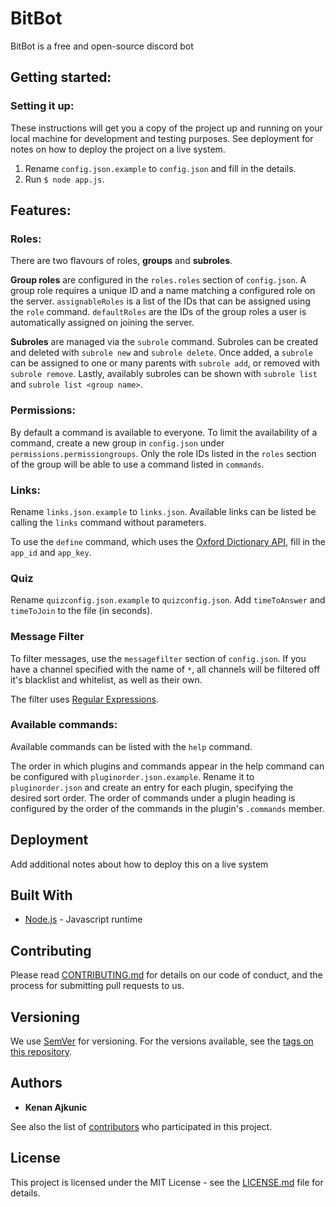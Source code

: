 
# BitBot

BitBot is a free and open-source discord bot

## Getting started:

### Setting it up:

These instructions will get you a copy of the project up and running on your local machine for development and testing purposes. See deployment for notes on how to deploy the project on a live system.

1. Rename `config.json.example` to `config.json` and fill in the details.
2. Run `$ node app.js`.

## Features:

### Roles:

There are two flavours of roles, **groups** and **subroles**.

**Group roles** are configured in the `roles.roles` section of `config.json`. A group role requires a unique ID and a name matching a configured role on the server. `assignableRoles` is a list of the IDs that can be assigned using the `role` command. `defaultRoles` are the IDs of the group roles a user is automatically assigned on joining the server.

**Subroles** are managed via the `subrole` command. Subroles can be created and deleted with `subrole new` and `subrole delete`. Once added, a `subrole` can be assigned to one or many parents with `subrole add`, or removed with `subrole remove`. Lastly, availably subroles can be shown with `subrole list` and `subrole list <group name>`.

### Permissions:

By default a command is available to everyone. To limit the availability of a command, create a new group in `config.json` under `permissions.permissiongroups`. Only the role IDs listed in the `roles` section of the group will be able to use a command listed in `commands`.

### Links:

Rename `links.json.example` to `links.json`. Available links can be listed be calling the `links` command without parameters.

To use the `define` command, which uses the [Oxford Dictionary API](https://developer.oxforddictionaries.com/), fill in the `app_id` and `app_key`.

### Quiz

Rename `quizconfig.json.example` to `quizconfig.json`. Add `timeToAnswer` and `timeToJoin` to the file (in seconds).

### Message Filter

To filter messages, use the `messagefilter` section of `config.json`. If you have a channel specified with the name of `*`, all channels will be filtered off it's blacklist and whitelist, as well as their own.

The filter uses [Regular Expressions](https://developer.mozilla.org/en-US/docs/Web/JavaScript/Guide/Regular_Expressions).

### Available commands:

Available commands can be listed with the `help` command.

The order in which plugins and commands appear in the help command can be configured with `pluginorder.json.example`. Rename it to `pluginorder.json` and create an entry for each plugin, specifying the desired sort order. The order of commands under a plugin heading is configured by the order of the commands in the plugin's `.commands` member.

## Deployment

Add additional notes about how to deploy this on a live system

## Built With

* [Node.js](https://nodejs.org/en/) - Javascript runtime

## Contributing

Please read [CONTRIBUTING.md](https://github.com/BitRaidStudios/BitBot/blob/master/CONTRIBUTING.md) for details on our code of conduct, and the process for submitting pull requests to us.

## Versioning

We use [SemVer](http://semver.org/) for versioning. For the versions available, see the [tags on this repository](https://github.com/your/project/tags).

## Authors

* **Kenan Ajkunic**

See also the list of [contributors](https://github.com/your/project/contributors) who participated in this project.

## License

This project is licensed under the MIT License - see the [LICENSE.md](LICENSE.md) file for details.
